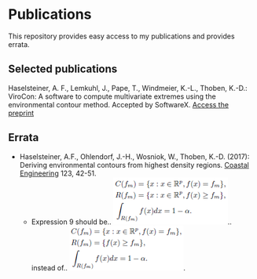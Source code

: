 # Publications
This repository provides easy access to my publications and provides errata.
## Selected publications
Haselsteiner, A. F., Lemkuhl, J., Pape, T., Windmeier, K.-L., Thoben, K.-D.: ViroCon: A software to compute multivariate extremes
using the environmental contour method. Accepted by SoftwareX. [Access the preprint](https://github.com/ahaselsteiner/publications/blob/master/2018-10-25_SoftwareX_ViroCon_revised.pdf)
## Errata
* Haselsteiner, A.F., Ohlendorf, J.-H., Wosniok, W., Thoben, K.-D. (2017): Deriving environmental contours from highest density regions. [Coastal Engineering](https://doi.org/10.1016/j.coastaleng.2017.03.002) 123, 42-51. 
  * Expression 9 should be..
![correct](errata/CoastalEngineering2018_expression8_erratum.png)..
instead of..
![wrong](errata/CoastalEngineering2018_expression8_original.png).
   